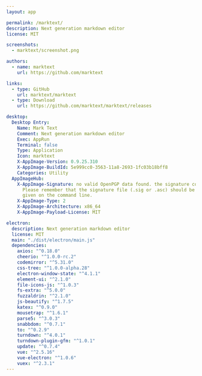 ```yaml
---
layout: app

permalink: /marktext/
description: Next generation markdown editor
license: MIT

screenshots:
  - marktext/screenshot.png

authors:
  - name: marktext
    url: https://github.com/marktext

links:
  - type: GitHub
    url: marktext/marktext
  - type: Download
    url: https://github.com/marktext/marktext/releases

desktop:
  Desktop Entry:
    Name: Mark Text
    Comment: Next generation markdown editor
    Exec: AppRun
    Terminal: false
    Type: Application
    Icon: marktext
    X-AppImage-Version: 0.9.25.310
    X-AppImage-BuildId: 5e999cc0-3563-11a8-2693-1fc03b18bff8
    Categories: Utility
  AppImageHub:
    X-AppImage-Signature: no valid OpenPGP data found. the signature could not be verified.
      Please remember that the signature file (.sig or .asc) should be the first file
      given on the command line.
    X-AppImage-Type: 2
    X-AppImage-Architecture: x86_64
    X-AppImage-Payload-License: MIT

electron:
  description: Next generation markdown editor
  license: MIT
  main: "./dist/electron/main.js"
  dependencies:
    axios: "^0.18.0"
    cheerio: "^1.0.0-rc.2"
    codemirror: "^5.31.0"
    css-tree: "^1.0.0-alpha.28"
    electron-window-state: "^4.1.1"
    element-ui: "^2.1.0"
    file-icons-js: "^1.0.3"
    fs-extra: "^5.0.0"
    fuzzaldrin: "^2.1.0"
    js-beautify: "^1.7.5"
    katex: "^0.9.0"
    mousetrap: "^1.6.1"
    parse5: "^3.0.3"
    snabbdom: "^0.7.1"
    to: "^0.2.9"
    turndown: "^4.0.1"
    turndown-plugin-gfm: "^1.0.1"
    update: "^0.7.4"
    vue: "^2.5.16"
    vue-electron: "^1.0.6"
    vuex: "^2.3.1"
---
```

